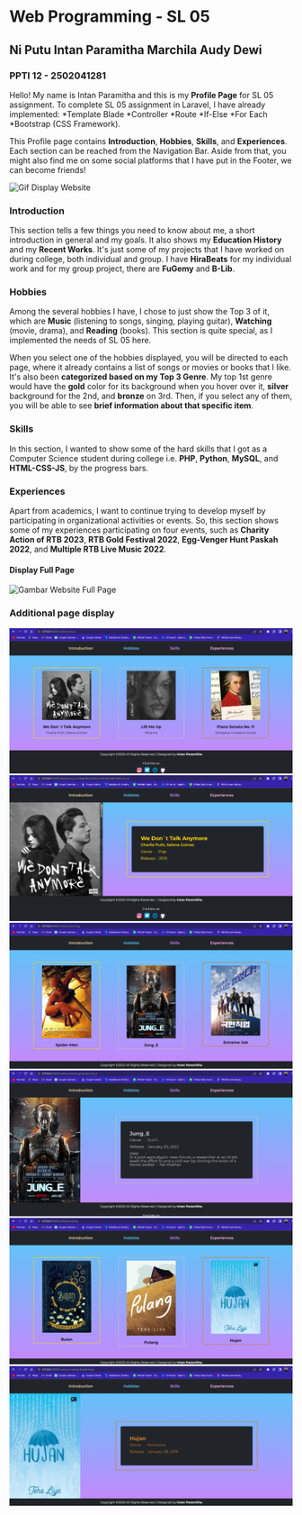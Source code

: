 # Web Programming - SL 05 
## Ni Putu Intan Paramitha Marchila Audy Dewi
### PPTI 12 - 2502041281

Hello! My name is Intan Paramitha and this is my **Profile Page** for SL 05 assignment. To complete SL 05 assignment in Laravel, I have already implemented:
*Template Blade
*Controller
*Route
*If-Else
*For Each
*Bootstrap (CSS Framework).

This Profile page contains **Introduction**, **Hobbies**, **Skills**, and **Experiences**. Each section can be reached from the Navigation Bar. Aside from that, you might also find me on some social platforms that I have put in the Footer, we can become friends!

![Gif Display Website](https://github.com/intanparamitha33/sl_profile/blob/sl_05/public/Website's%20Display/sl05_profile.gif)


### Introduction

This section tells a few things you need to know about me, a short introduction in general and my goals. It also shows my **Education History** and my **Recent Works**. It's just some of my projects that I have worked on during college, both individual and group. I have **HiraBeats** for my individual work and for my group project, there are **FuGemy** and **B-Lib**.

### Hobbies

Among the several hobbies I have, I chose to just show the Top 3 of it, which are **Music** (listening to songs, singing, playing guitar), **Watching** (movie, drama), and **Reading** (books). This section is quite special, as I implemented the needs of SL 05 here.

When you select one of the hobbies displayed, you will be directed to each page, where it already contains a list of songs or movies or books that I like. It's also been **categorized based on my Top 3 Genre**. My top 1st genre would have the **gold** color for its background when you hover over it, **silver** background for the 2nd, and **bronze** on 3rd. Then, if you select any of them, you will be able to see **brief information about that specific item**.

### Skills

In this section, I wanted to show some of the hard skills that I got as a Computer Science student during college i.e. **PHP**, **Python**, **MySQL**, and **HTML-CSS-JS**, by the progress bars. 

### Experiences

Apart from academics, I want to continue trying to develop myself by participating in  organizational activities or events. So, this section shows some of my experiences participating on four events, such as **Charity Action of RTB 2023**, **RTB Gold Festival 2022**, **Egg-Venger Hunt Paskah 2022**, and **Multiple RTB Live Music 2022**.

#### Display Full Page
![Gambar Website Full Page](https://github.com/intanparamitha33/sl_profile/blob/master/website_display/sl_profile_webprogramming.png)

### Additional page display
![Music Section](https://github.com/intanparamitha33/sl_profile/blob/sl_05/public/Website's%20Display/music_section.png)
![Music Section Details](https://github.com/intanparamitha33/sl_profile/blob/sl_05/public/Website's%20Display/mdetails_example.png)
![Watching Section](https://github.com/intanparamitha33/sl_profile/blob/sl_05/public/Website's%20Display/watching_section.png)
![Watching Section Details](https://github.com/intanparamitha33/sl_profile/blob/sl_05/public/Website's%20Display/wdetails_example.png)
![Reading Section](https://github.com/intanparamitha33/sl_profile/blob/sl_05/public/Website's%20Display/reading_section.png)
![Reading Section Details](https://github.com/intanparamitha33/sl_profile/blob/sl_05/public/Website's%20Display/rdetails_example.png)
